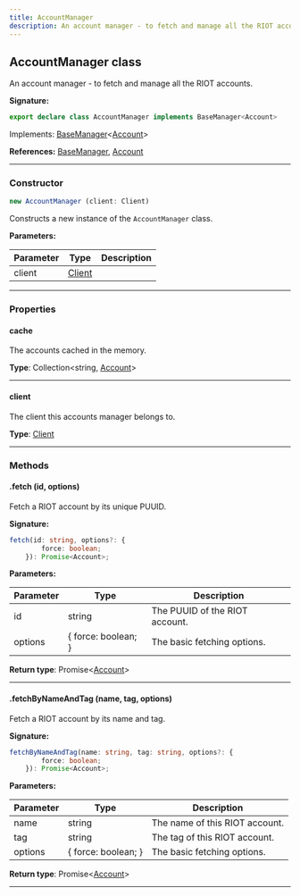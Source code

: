```yaml
---
title: AccountManager
description: An account manager - to fetch and manage all the RIOT accounts.
---
```


## AccountManager class

An account manager - to fetch and manage all the RIOT accounts.

**Signature:**

```ts
export declare class AccountManager implements BaseManager<Account> 
```

Implements: [BaseManager](/shieldbow/api/BaseManager.html)<[Account](/shieldbow/api/Account.html)>

**References:** [BaseManager](/shieldbow/api/BaseManager.html), [Account](/shieldbow/api/Account.html)

---

### Constructor

```ts
new AccountManager (client: Client)
```

Constructs a new instance of the `AccountManager` class.

**Parameters:**

| Parameter | Type | Description |
| --------- | ---- | ----------- |
| client | [Client](/shieldbow/api/Client.html) |  |
---

### Properties

#### cache

The accounts cached in the memory.



**Type**: Collection\<string, [Account](/shieldbow/api/Account.html)\>

---

#### client

The client this accounts manager belongs to.



**Type**: [Client](/shieldbow/api/Client.html)

---

### Methods

#### .fetch (id, options)

Fetch a RIOT account by its unique PUUID.




**Signature:**

```ts
fetch(id: string, options?: {
        force: boolean;
    }): Promise<Account>;
```

**Parameters:**

| Parameter | Type | Description |
| --------- | ---- | ----------- |
| id | string | The PUUID of the RIOT account. |
| options | {         force: boolean;     } | The basic fetching options. |

**Return type**: Promise\<[Account](/shieldbow/api/Account.html)\>

---

#### .fetchByNameAndTag (name, tag, options)

Fetch a RIOT account by its name and tag.




**Signature:**

```ts
fetchByNameAndTag(name: string, tag: string, options?: {
        force: boolean;
    }): Promise<Account>;
```

**Parameters:**

| Parameter | Type | Description |
| --------- | ---- | ----------- |
| name | string | The name of this RIOT account. |
| tag | string | The tag of this RIOT account. |
| options | {         force: boolean;     } | The basic fetching options. |

**Return type**: Promise\<[Account](/shieldbow/api/Account.html)\>

---

